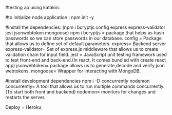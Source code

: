 #testing ap using katalon.

#to initialize node application : npm init -y

#install the dependencies: 
(npm i bcryptjs config express express-validator jest jsonwebtoken mongoose)
npm i
bcryptjs = package that helps as hash passwords so we can store passwords in our database.
config = Package that allows us to define set of default parameters.
express= Backend server
express-validator= Set of express.js middleware that allows us to create validation chain for input field. 
jest = JavaScript unit testing framework used to test front-end and back-end.(In react, It comes bundled with create react app)
jsonwebtoken= package allows us to generate,decode and verify json webtokens.
mongoose= Wrapper for interacting with MongoDB.

#install development dependencies
npm i -D concurrently nodemon
concurrently= A tool that allows us to run multiple commands concurrently.(To start both front and backend)
nodemon=  monitors for changes and restarts the server.

Deploy = Heroku

